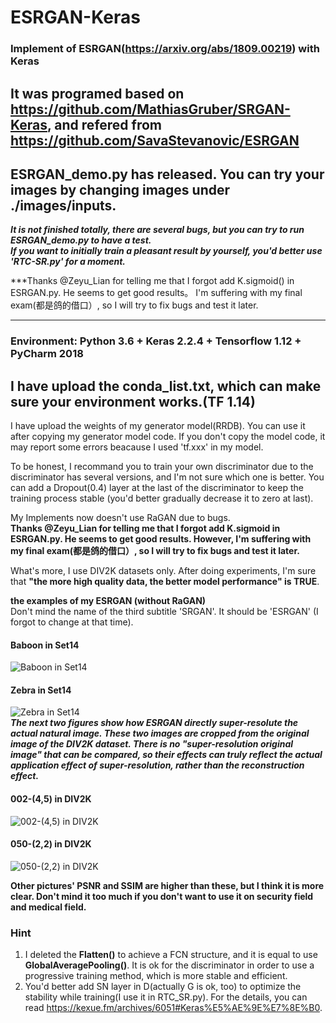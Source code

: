 # ESRGAN-Keras
### Implement of ESRGAN(https://arxiv.org/abs/1809.00219) with Keras  
## It was programed based on https://github.com/MathiasGruber/SRGAN-Keras, and refered from https://github.com/SavaStevanovic/ESRGAN 
## ESRGAN_demo.py has released. You can try your images by changing images under ./images/inputs.

***It is not finished totally, there are several bugs, but you can try to run ESRGAN_demo.py to have a test.   
If you want to initially train a pleasant result by yourself, you'd better use 'RTC-SR.py' for a moment.***  

***Thanks @Zeyu_Lian for telling me that I forgot add K.sigmoid() in ESRGAN.py. He seems to get good results。
I'm suffering with my final exam(都是鸽的借口）, so I will try to fix bugs and test it later.  
***

### Environment: Python 3.6 + Keras 2.2.4 + Tensorflow 1.12 + PyCharm 2018
## I have upload the conda_list.txt, which can make sure your environment works.(TF 1.14)

I have upload the weights of my generator model(RRDB). You can use it after copying my generator model code. If you don't copy the model code, it may report some errors beacause I used 'tf.xxx' in my model.

To be honest, I recommand you to train your own discriminator due to the discriminator has several versions, and I'm not sure which one is better. You can add a Dropout(0.4) layer at the last of the discriminator to keep the training process stable (you'd better gradually decrease it to zero at last).

My Implements now doesn't use RaGAN due to bugs.  
**Thanks @Zeyu_Lian for telling me that I forgot add K.sigmoid in ESRGAN.py. He seems to get good results. However, I'm suffering with my final exam(都是鸽的借口）, so I will try to fix bugs and test it later.**  

What's more, I use DIV2K datasets only. After doing experiments, I'm sure that **"the more high quality data, the better model performance" is TRUE**.

**the examples of my ESRGAN (without RaGAN)**  
Don't mind the name of the third subtitle 'SRGAN'. It should be 'ESRGAN' (I forgot to change at that time).
#### Baboon in Set14
![Baboon in Set14](https://github.com/fenghansen/ESRGAN-Keras/tree/master/images/show/img_001_SRF_4_HR-Epoch99000.png)  
#### Zebra in Set14
![Zebra in Set14](https://github.com/fenghansen/ESRGAN-Keras/tree/master/images/show/img_014_SRF_4_HR-Epoch99000.png)  
***The next two figures show how ESRGAN directly super-resolute the actual natural image. These two images are cropped from the original image of the DIV2K dataset. There is no "super-resolution original image" that can be compared, so their effects can truly reflect the actual application effect of super-resolution, rather than the reconstruction effect.***
#### 002-(4,5) in DIV2K
![002-(4,5) in DIV2K](https://github.com/fenghansen/ESRGAN-Keras/tree/master/images/outputs/2-(4,5)_ESRGAN.png)  
#### 050-(2,2) in DIV2K
![050-(2,2) in DIV2K](https://github.com/fenghansen/ESRGAN-Keras/tree/master/images/outputs/50-(2,2)_ESRGAN.png)  


**Other pictures' PSNR and SSIM are higher than these, but I think it is more clear. Don't mind it too much if you don't want to use it on security field and medical field.**  
  
### Hint
1. I deleted the **Flatten()** to achieve a FCN structure, and it is equal to use **GlobalAveragePooling()**. It is ok for the discriminator in order to use a progressive training method, which is more stable and efficient.
2. You'd better add SN layer in D(actually G is ok, too) to optimize the stability while training(I use it in RTC_SR.py). For the details, you can read https://kexue.fm/archives/6051#Keras%E5%AE%9E%E7%8E%B0.  
